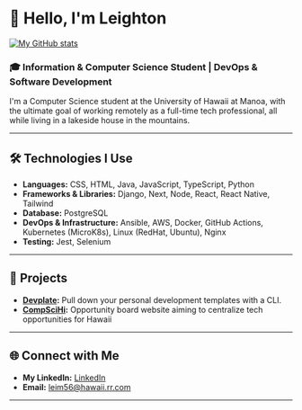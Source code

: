 # 👋 Hello, I'm Leighton

[![My GitHub stats](https://github-readme-stats.vercel.app/api?username=shortxmas&show_icons=true&theme=radical)](https://github.com/shortxmas/github-readme-stats&show_icons=true&theme=radical)

### 🎓 Information & Computer Science Student | DevOps & Software Development

I'm a Computer Science student at the University of Hawaii at Manoa, with the ultimate goal of working remotely as a full-time tech professional, all while living in a lakeside house in the mountains.

---

## 🛠️ Technologies I Use

- **Languages:** CSS, HTML, Java, JavaScript, TypeScript, Python
- **Frameworks & Libraries:** Django, Next, Node, React, React Native, Tailwind
- **Database:** PostgreSQL
- **DevOps & Infrastructure:** Ansible, AWS, Docker, GitHub Actions, Kubernetes (MicroK8s), Linux (RedHat, Ubuntu), Nginx
- **Testing:** Jest, Selenium

---

## 📂 Projects

- **[Devplate](https://github.com/shortxmas/devplate):** Pull down your personal development templates with a CLI.
- **[CompSciHi](https://github.com/8bituhm/compscihi):**  Opportunity board website aiming to centralize tech opportunities for Hawaii

---

## 🌐 Connect with Me

- **My LinkedIn:** [LinkedIn](https://www.linkedin.com/in/leighton-miguel-82aa96290/)
- **Email:** [leim56@hawaii.rr.com](leim56@hawaii.rr.com)

---